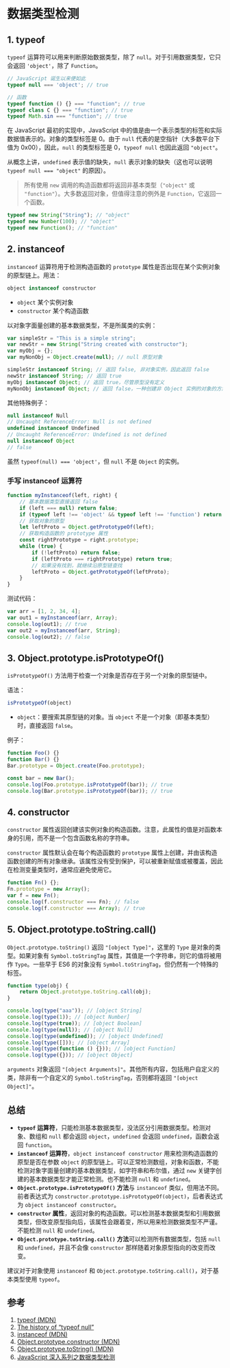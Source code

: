 # 数据类型检测

## 1. typeof

`typeof` 运算符可以用来判断原始数据类型，除了 `null`。对于引用数据类型，它只会返回 `'object'`，除了 `Function`。

```javascript
// JavaScript 诞生以来便如此
typeof null === 'object'; // true

// 函数
typeof function () {} === "function"; // true
typeof class C {} === "function"; // true
typeof Math.sin === "function"; // true
```

在 JavaScript 最初的实现中，JavaScript 中的值是由一个表示类型的标签和实际数据值表示的。对象的类型标签是 0。由于 `null` 代表的是空指针（大多数平台下值为 0x00），因此，`null` 的类型标签是 0，`typeof null` 也因此返回 `"object"`。

从概念上讲，`undefined` 表示值的缺失，`null` 表示对象的缺失（这也可以说明 `typeof null === "object"` 的原因）。

> 所有使用 `new` 调用的构造函数都将返回非基本类型（`"object"` 或 `"function"`）。大多数返回对象，但值得注意的例外是 `Function`，它返回一个函数。

```javascript
typeof new String("String"); // "object"
typeof new Number(100); // "object"
typeof new Function(); // "function"
```

## 2. instanceof

`instanceof` 运算符用于检测构造函数的 `prototype` 属性是否出现在某个实例对象的原型链上。用法：

```javascript
object instanceof constructor
```

* `object` 某个实例对象
* `constructor` 某个构造函数

以对象字面量创建的基本数据类型，不是所属类的实例：

```javascript
var simpleStr = "This is a simple string";
var newStr = new String("String created with constructor");
var myObj = {};
var myNonObj = Object.create(null); // null 原型对象

simpleStr instanceof String; // 返回 false, 非对象实例，因此返回 false
newStr instanceof String; // 返回 true
myObj instanceof Object; // 返回 true，尽管原型没有定义
myNonObj instanceof Object; // 返回 false，一种创建非 Object 实例的对象的方法
```

其他特殊例子：

```javascript
null instanceof Null
// Uncaught ReferenceError: Null is not defined
undefined instanceof Undefined
// Uncaught ReferenceError: Undefined is not defined
null instanceof Object
// false
```

虽然 `typeof(null) === 'object'`，但 `null` 不是 `Object` 的实例。

### 手写 instanceof 运算符

```javascript
function myInstanceof(left, right) {
    // 基本数据类型直接返回 false
    if (left === null) return false;
    if (typeof left !== 'object' && typeof left !== 'function') return false
    // 获取对象的原型
    let leftProto = Object.getPrototypeOf(left);
    // 获取构造函数的 prototype 属性
    const rightPrototype = right.prototype;
    while (true) {
        if (!leftProto) return false;
        if (leftProto === rightPrototype) return true;
        // 如果没有找到，就继续沿原型链查找
        leftProto = Object.getPrototypeOf(leftProto);
    }
}
```

测试代码：

```javascript
var arr = [1, 2, 34, 4];
var out1 = myInstanceof(arr, Array);
console.log(out1); // true
var out2 = myInstanceof(arr, String);
console.log(out2); // false
```

## 3. Object.prototype.isPrototypeOf()

`isPrototypeOf()` 方法用于检查一个对象是否存在于另一个对象的原型链中。

语法：

```javascript
isPrototypeOf(object)
```

* `object`：要搜索其原型链的对象。当 `object` 不是一个对象（即基本类型）时，直接返回 `false`。

例子：

```javascript
function Foo() {}
function Bar() {}
Bar.prototype = Object.create(Foo.prototype);

const bar = new Bar();
console.log(Foo.prototype.isPrototypeOf(bar)); // true
console.log(Bar.prototype.isPrototypeOf(bar)); // true
```

## 4. constructor

`constructor` 属性返回创建该实例对象的构造函数。注意，此属性的值是对函数本身的引用，而不是一个包含函数名称的字符串。

`constructor` 属性默认会在每个构造函数的 `prototype` 属性上创建，并由该构造函数创建的所有对象继承。该属性没有受到保护，可以被重新赋值或被覆盖，因此在检测变量类型时，通常应避免使用它。

```javascript
function Fn() {};
Fn.prototype = new Array();
var f = new Fn();
console.log(f.constructor === Fn); // false
console.log(f.constructor === Array); // true
```

## 5. Object.prototype.toString.call()

`Object.prototype.toString()` 返回 `"[object Type]"`，这里的 `Type` 是对象的类型。如果对象有 `Symbol.toStringTag` 属性，其值是一个字符串，则它的值将被用作 `Type`。一些早于 ES6 的对象没有 `Symbol.toStringTag`，但仍然有一个特殊的标签。

```javascript
function type(obj) {
    return Object.prototype.toString.call(obj);
}

console.log(type("aaa")); // [object String]
console.log(type(1)); // [object Number]
console.log(type(true)); // [object Boolean]
console.log(type(null)); // [object Null]
console.log(type(undefined)); // [object Undefined]
console.log(type([])); // [object Array]
console.log(type(function () {})); // [object Function]
console.log(type({})); // [object Object]
```

`arguments` 对象返回 `"[object Arguments]"`。其他所有内容，包括用户自定义的类，除非有一个自定义的 `Symbol.toStringTag`，否则都将返回 `"[object Object]"`。

## 总结

* **`typeof` 运算符**，只能检测基本数据类型，没法区分引用数据类型。检测对象、数组和 `null` 都会返回 `object`，`undefined` 会返回 `undefined`，函数会返回 `function`。
* **`instanceof` 运算符**，`object instanceof constructor` 用来检测构造函数的原型是否在参数 `object` 的原型链上。可以正常检测数组，对象和函数，不能检测对象字面量创建的基本数据类型，如字符串和布尔值，通过 `new` 关键字创建的基本数据类型才能正常检测。也不能检测 `null` 和 `undefined`。
* **`Object.prototype.isPrototypeOf()` 方法**与 `instanceof` 类似，但用法不同。前者表达式为 `constructor.prototype.isPrototypeOf(object)`，后者表达式为 `object instanceof constructor`。
* **`constructor` 属性**，返回对象的构造函数。可以检测基本数据类型和引用数据类型，但改变原型指向后，该属性会跟着变，所以用来检测数据类型不严谨。不能检测 `null` 和 `undefined`。
* **`Object.prototype.toString.call()` 方法**可以检测所有数据类型，包括 `null` 和 `undefined`，并且不会像 `constructor` 那样随着对象原型指向的改变而改变。

建议对于对象使用 `instanceof` 和 `Object.prototype.toString.call()`，对于基本类型使用 `typeof`。

## 参考

1. [typeof (MDN)](https://developer.mozilla.org/zh-CN/docs/Web/JavaScript/Reference/Operators/typeof)
2. [The history of “typeof null”](https://2ality.com/2013/10/typeof-null.html)
3. [instanceof (MDN)](https://developer.mozilla.org/zh-CN/docs/Web/JavaScript/Reference/Operators/instanceof)
4. [Object.prototype.constructor (MDN)](https://developer.mozilla.org/zh-CN/docs/Web/JavaScript/Reference/Global_Objects/Object/constructor)
5. [Object.prototype.toString() (MDN)](https://developer.mozilla.org/zh-CN/docs/Web/JavaScript/Reference/Global_Objects/Object/toString)
6. [JavaScript 深入系列之数据类型检测](https://github.com/yuanyuanbyte/Blog/issues/94)